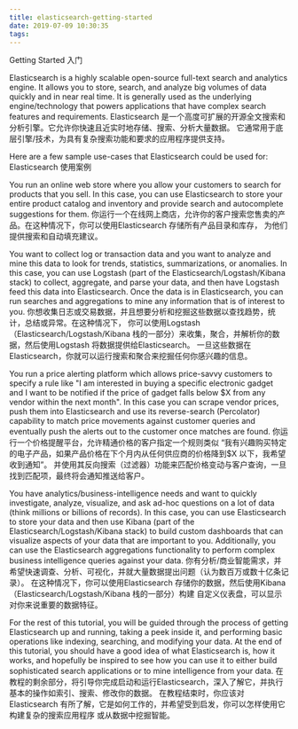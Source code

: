 ```yaml
---
title: elasticsearch-getting-started
date: 2019-07-09 10:30:35
tags:
---
```

Getting Started
入门

Elasticsearch is a highly scalable open-source full-text search and analytics engine. 
It allows you to store, search, and analyze big volumes of data quickly and in near real time. 
It is generally used as the underlying engine/technology 
that powers applications that have complex search features and requirements.
Elasticsearch 是一个高度可扩展的开源全文搜索和分析引擎。它允许你快速且近实时地存储、搜索、分析大量数据。
它通常用于底层引擎/技术，为具有复杂搜索功能和要求的应用程序提供支持。

Here are a few sample use-cases that Elasticsearch could be used for:
Elasticsearch 使用案例

You run an online web store where you allow your customers to search for products that you sell. 
In this case, you can use Elasticsearch to store your entire product catalog and inventory and 
provide search and autocomplete suggestions for them.
你运行一个在线网上商店，允许你的客户搜索您售卖的产品。在这种情况下，你可以使用Elasticsearch 存储所有产品目录和库存，
为他们提供搜索和自动填充建议。

You want to collect log or transaction data and you want to analyze and mine this data to look for trends, 
statistics, summarizations, or anomalies. 
In this case, you can use Logstash (part of the Elasticsearch/Logstash/Kibana stack) to collect, aggregate, 
and parse your data, and then have Logstash feed this data into Elasticsearch. 
Once the data is in Elasticsearch, you can run searches and aggregations to mine any information that is of interest to you.
你想收集日志或交易数据，并且想要分析和挖掘这些数据以查找趋势，统计，总结或异常。在这种情况下，
你可以使用Logstash（Elasticsearch/Logstash/Kibana 栈的一部分）来收集，聚合，并解析你的数据，然后使用Logstash 将数据提供给Elasticsearch。
一旦这些数据在Elasticsearch，你就可以运行搜索和聚合来挖掘任何你感兴趣的信息。

You run a price alerting platform which allows price-savvy customers to specify a rule 
like "I am interested in buying a specific electronic gadget 
and I want to be notified if the price of gadget falls below $X from any vendor within the next month". 
In this case you can scrape vendor prices, push them into Elasticsearch 
and use its reverse-search (Percolator) capability to match price movements against customer queries 
and eventually push the alerts out to the customer once matches are found.
你运行一个价格提醒平台，允许精通价格的客户指定一个规则类似
“我有兴趣购买特定的电子产品，如果产品价格在下个月内从任何供应商的价格降到$X 以下，我希望收到通知”。
并使用其反向搜索（过滤器）功能来匹配价格变动与客户查询，一旦找到匹配项，最终将会通知推送给客户。

You have analytics/business-intelligence needs and want to quickly investigate, analyze, visualize, 
and ask ad-hoc questions on a lot of data (think millions or billions of records). 
In this case, you can use Elasticsearch to store your data 
and then use Kibana (part of the Elasticsearch/Logstash/Kibana stack) to build custom dashboards 
that can visualize aspects of your data that are important to you. 
Additionally, you can use the Elasticsearch aggregations functionality 
to perform complex business intelligence queries against your data.
你有分析/商业智能需求，并希望快速调查、分析、可视化，并就大量数据提出问题（认为数百万或数十亿条记录）。
在这种情况下，你可以使用Elasticsearch 存储你的数据，然后使用Kibana（Elasticsearch/Logstash/Kibana 栈的一部分）构建
自定义仪表盘，可以显示对你来说重要的数据特征。

For the rest of this tutorial, you will be guided through the process of getting Elasticsearch up and running,
taking a peek inside it, and performing basic operations like indexing, searching, and modifying your data. 
At the end of this tutorial, you should have a good idea of what Elasticsearch is, 
how it works, and hopefully be inspired to see how you can use it 
to either build sophisticated search applications or to mine intelligence from your data.
在教程的剩余部分，将引导你完成启动和运行Elasticsearch，深入了解它，并执行基本的操作如索引、搜索、修改你的数据。
在教程结束时，你应该对Elasticsearch 有所了解，它是如何工作的，并希望受到启发，你可以怎样使用它构建复杂的搜索应用程序
或从数据中挖掘智能。

